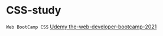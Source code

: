# CSS-study
<code>Web BootCamp CSS</code>
<a href="https://www.udemy.com/course/the-web-developer-bootcamp-2021-korea/">Udemy the-web-developer-bootcamp-2021</a>
